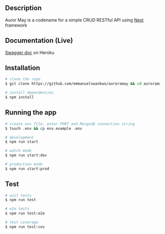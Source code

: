 ## Description

Auror May is a codename for a simple CRUD RESTful API using [Nest](https://github.com/nestjs/nest) framework

## Documentation (Live)
[Swagger doc](https://auroramay.herokuapp.com/) on Heroku

## Installation

```bash
# clone the repo
$ git clone https://github.com/emmanuelnwankwo/auroramay && cd auroramay

# install dependencies
$ npm install
```

## Running the app

```bash
# create env file, enter PORT and Mongodb connection string
$ touch .env && cp env.example .env

# development
$ npm run start

# watch mode
$ npm run start:dev

# production mode
$ npm run start:prod
```

## Test

```bash
# unit tests
$ npm run test

# e2e tests
$ npm run test:e2e

# test coverage
$ npm run test:cov
```


